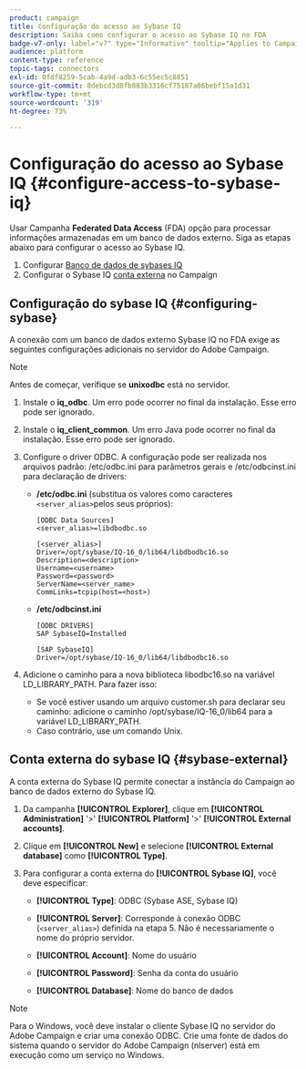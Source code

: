 ```yaml
---
product: campaign
title: Configuração do acesso ao Sybase IQ
description: Saiba como configurar o acesso ao Sybase IQ no FDA
badge-v7-only: label="v7" type="Informative" tooltip="Applies to Campaign Classic v7 only"
audience: platform
content-type: reference
topic-tags: connectors
exl-id: 0fdf8259-5cab-4a9d-adb3-6c55ec5c8851
source-git-commit: 8debcd3d8fb883b3316cf75187a86bebf15a1d31
workflow-type: tm+mt
source-wordcount: '319'
ht-degree: 73%

---
```


# Configuração do acesso ao Sybase IQ {#configure-access-to-sybase-iq}



Usar Campanha **Federated Data Access** (FDA) opção para processar informações armazenadas em um banco de dados externo. Siga as etapas abaixo para configurar o acesso ao Sybase IQ.

1. Configurar [Banco de dados de sybases IQ](#configuring-sybase)
1. Configurar o Sybase IQ [conta externa](#sybase-external) no Campaign

## Configuração do sybase IQ {#configuring-sybase}

A conexão com um banco de dados externo Sybase IQ no FDA exige as seguintes configurações adicionais no servidor do Adobe Campaign.

>[!NOTE]
>
>Antes de começar, verifique se **unixodbc** está no servidor.

1. Instale o **iq_odbc**. Um erro pode ocorrer no final da instalação. Esse erro pode ser ignorado.

1. Instale o **iq_client_common**. Um erro Java pode ocorrer no final da instalação. Esse erro pode ser ignorado.

1. Configure o driver ODBC. A configuração pode ser realizada nos arquivos padrão: /etc/odbc.ini para parâmetros gerais e /etc/odbcinst.ini para declaração de drivers:

   * **/etc/odbc.ini** (substitua os valores como caracteres `<server_alias>`pelos seus próprios):

      ```
      [ODBC Data Sources]
      <server_alias>=libdbodbc.so
      
      [<server_alias>]
      Driver=/opt/sybase/IQ-16_0/lib64/libdbodbc16.so
      Description=<description>
      Username=<username>
      Password=<password>
      ServerName=<server_name>
      CommLinks=tcpip(host=<host>)
      ```

   * **/etc/odbcinst.ini**

      ```
      [ODBC DRIVERS]
      SAP SybaseIQ=Installed
      
      [SAP SybaseIQ]
      Driver=/opt/sybase/IQ-16_0/lib64/libdbodbc16.so
      ```

1. Adicione o caminho para a nova biblioteca libodbc16.so na variável LD_LIBRARY_PATH. Para fazer isso:

   * Se você estiver usando um arquivo customer.sh para declarar seu caminho: adicione o caminho /opt/sybase/IQ-16_0/lib64 para a variável LD_LIBRARY_PATH.
   * Caso contrário, use um comando Unix.

## Conta externa do sybase IQ {#sybase-external}

A conta externa do Sybase IQ permite conectar a instância do Campaign ao banco de dados externo do Sybase IQ.

1. Da campanha **[!UICONTROL Explorer]**, clique em **[!UICONTROL Administration]** &#39;>&#39; **[!UICONTROL Platform]** &#39;>&#39; **[!UICONTROL External accounts]**.

1. Clique em **[!UICONTROL New]** e selecione **[!UICONTROL External database]** como **[!UICONTROL Type]**.

1. Para configurar a conta externa do **[!UICONTROL Sybase IQ]**, você deve especificar:

   * **[!UICONTROL Type]**: ODBC (Sybase ASE, Sybase IQ)

   * **[!UICONTROL Server]**: Corresponde à conexão ODBC (`<server_alias>`) definida na etapa 5. Não é necessariamente o nome do próprio servidor.

   * **[!UICONTROL Account]**: Nome do usuário

   * **[!UICONTROL Password]**: Senha da conta do usuário

   * **[!UICONTROL Database]**: Nome do banco de dados

>[!NOTE]
>
>Para o Windows, você deve instalar o cliente Sybase IQ no servidor do Adobe Campaign e criar uma conexão ODBC. Crie uma fonte de dados do sistema quando o servidor do Adobe Campaign (nlserver) está em execução como um serviço no Windows.
